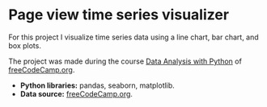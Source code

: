 # Page view time series visualizer

For this project I visualize time series data using a line chart, bar chart, and box plots. 

The project was made during the course [Data Analysis with Python](https://www.freecodecamp.org/learn/data-analysis-with-python/#data-analysis-with-python-projects) 
of [freeCodeCamp.org](https://www.freecodecamp.org/learn).

* **Python libraries:** pandas, seaborn, matplotlib. 
* **Data source:** [freeCodeCamp.org](https://www.freecodecamp.org/learn).
